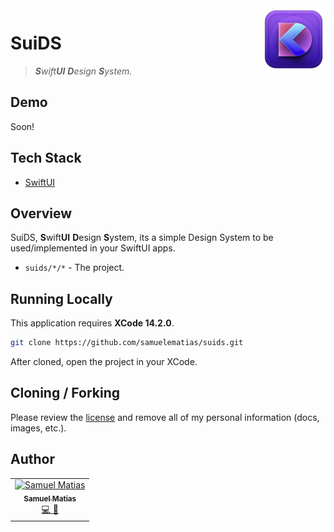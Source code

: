 <img src="docs/assets/logo.png" alt="app logo" title="&quot;Pascal&quot;" width="100" align="right" />

# SuiDS

> _**S**wift**UI** **D**esign **S**ystem._

## Demo

Soon!

## Tech Stack

- [SwiftUI](https://developer.apple.com/documentation/swiftui)

## Overview

SuiDS, **S**wift**UI** **D**esign **S**ystem, its a simple Design System to be used/implemented in your SwiftUI apps.

- `suids/*/*` - The project.

## Running Locally

This application requires **XCode 14.2.0**.

```bash
git clone https://github.com/samuelematias/suids.git
```

After cloned, open the project in your XCode.


## Cloning / Forking

Please review the [license](https://github.com/samuelematias/suids/blob/main/LICENSE.txt) and remove all of my personal information (docs, images, etc.).

## Author

<!-- prettier-ignore -->
<table>
  <tr>
    <td align="center"><a href="https://www.samuelematias.com/"><img src="https://avatars.githubusercontent.com/u/5155386?v=4" width="100px;" alt="Samuel Matias"/><br /><sub><b>Samuel Matias</b></sub></a><br /><a href="https://www.linkedin.com/in/samuelematias/"title="Code">💻</a><a href="https://linktr.ee/samuelematias"title="Design"> 🎨</a></td></td>
</table>

